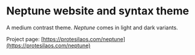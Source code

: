 # Neptune website and syntax theme

A medium contrast theme. *Neptune* comes in light and dark variants.

Project page: [https://protesilaos.com/neptune](https://protesilaos.com/neptune)
